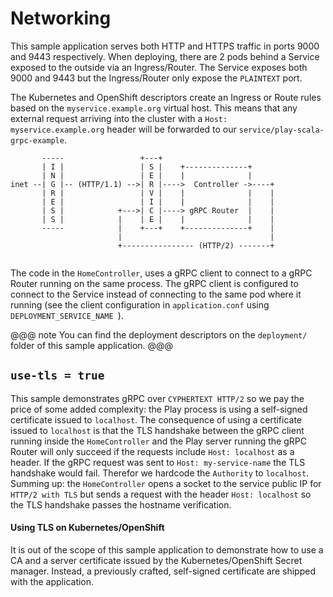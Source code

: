 # Networking

This sample application serves both HTTP and HTTPS traffic in ports 9000 and 9443 respectively.
When deploying, there are 2 pods behind a Service exposed to the outside via an Ingress/Router. The
Service exposes both 9000 and 9443 but the Ingress/Router only expose the `PLAINTEXT` port. 

The Kubernetes and OpenShift descriptors create an Ingress or Route rules based on the
`myservice.example.org` virtual host. This means that any external request arriving into 
the cluster with a `Host: myservice.example.org` header will be forwarded to our 
`service/play-scala-grpc-example`. 


```
       -----                 +---+               
       | I |                 | S |    +--------------+
       | N |                 | E |    |              |
inet --| G |-- (HTTP/1.1) -->| R |---->  Controller ->----+
       | R |                 | V |    |              |    |
       | E |                 | I |    |              |    |
       | S |            +--->| C |----> gRPC Router  |    |
       | S |            |    | E |    |              |    |
       -----            |    +---+    +--------------+    |
                        |                                 |
                        +---------------- (HTTP/2) -------+
                
```


The code in the `HomeController`, uses a gRPC client to connect to a gRPC Router running on 
the same process. The gRPC client is configured to connect to the Service instead of connecting 
to the same pod where it running (see the client configuration in `application.conf` using 
`DEPLOYMENT_SERVICE_NAME `). 

@@@ note
You can find the deployment descriptors on the `deployment/` folder of this sample application.
@@@

## `use-tls = true`

This sample demonstrates gRPC over `CYPHERTEXT HTTP/2` so we pay the price of 
some added complexity: the Play process is using a self-signed certificate issued to 
`localhost`. The consequence of using a certificate issued to `localhost` is that the TLS handshake between the gRPC client 
running inside the `HomeController` and the Play server running the gRPC Router will only 
succeed if the requests include `Host: localhost` as a header. If the gRPC request was sent to 
`Host: my-service-name` the TLS handshake would fail. Therefor we hardcode the `Authority` 
to `localhost`. Summing up: the `HomeController` opens a socket to the service public IP 
for `HTTP/2 with TLS` but sends a request with the header `Host: localhost` so the TLS handshake 
passes the hostname verification.     

#### Using TLS on Kubernetes/OpenShift

It is out of the scope of this sample application to demonstrate how to use a CA and 
a server certificate issued by the Kubernetes/OpenShift Secret manager. Instead, a 
previously crafted, self-signed certificate are shipped with the application.
